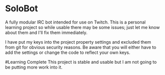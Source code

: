 # SoloBot
A fully modular IRC bot intended for use on Twitch.
This is a personal learning project so while usable there may be some issues; just let me know about them and I'll fix them immediately.

I have put my keys into the project property settings and excluded them from git for obvious security reasons. Be aware that you will either have to add the settings or change the code to reflect your own keys.

#Learning Complete
This project is stable and usable but I am not going to be putting more work into it.
